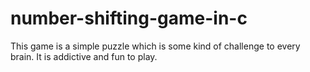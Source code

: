# number-shifting-game-in-c
This game is a simple puzzle which is some kind of challenge to every brain. It is addictive and fun to play. 

